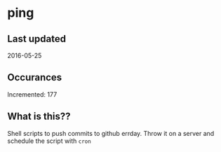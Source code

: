 # ping

## Last updated
2016-05-25

## Occurances
Incremented: 177

## What is this?? 
Shell scripts to push commits to github errday. Throw it on a server and schedule the script with `cron`
